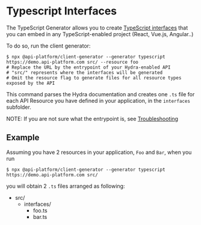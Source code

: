 # Typescript Interfaces

The TypeScript Generator allows you to create [TypeScript interfaces](https://www.typescriptlang.org/docs/handbook/interfaces.html) that you can embed in any TypeScript-enabled project (React, Vue.js, Angular..)

To do so, run the client generator:

    $ npx @api-platform/client-generator --generator typescript https://demo.api-platform.com src/ --resource foo
    # Replace the URL by the entrypoint of your Hydra-enabled API
    # "src/" represents where the interfaces will be generated
    # Omit the resource flag to generate files for all resource types exposed by the API

This command parses the Hydra documentation and creates one `.ts` file for each API Resource you have defined in your application, in the `interfaces` subfolder.

NOTE: If you are not sure what the entrypoint is, see [Troubleshooting](troubleshooting.md)

## Example

Assuming you have 2 resources in your application, `Foo` and `Bar`, when you run

    $ npx @api-platform/client-generator --generator typescript https://demo.api-platform.com src/

you will obtain 2 `.ts` files arranged as following:

* src/
  * interfaces/
    * foo.ts
    * bar.ts

